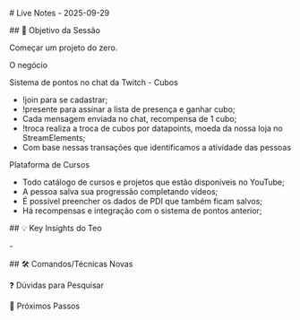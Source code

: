 \# Live Notes - 2025-09-29



\## 🎯 Objetivo da Sessão



Começar um projeto do zero.



O negócio



Sistema de pontos no chat da Twitch - Cubos



* !join para se cadastrar;
* !presente para assinar a lista de presença e ganhar cubo;
* Cada mensagem enviada no chat, recompensa de 1 cubo;
* !troca realiza a troca de cubos por datapoints, moeda da nossa loja no StreamElements;
* Com base nessas transações que identificamos a atividade das pessoas



Plataforma de Cursos



* Todo catálogo de cursos e projetos que estão disponíveis no YouTube;
* A pessoa salva sua progressão completando vídeos;
* É possível preencher os dados de PDI que também ficam salvos;
* Há recompensas e integração com o sistema de pontos anterior;



\## 💡 Key Insights do Teo

\- 



\## 🛠️ Comandos/Técnicas Novas









❓ Dúvidas para Pesquisar









🚀 Próximos Passos



